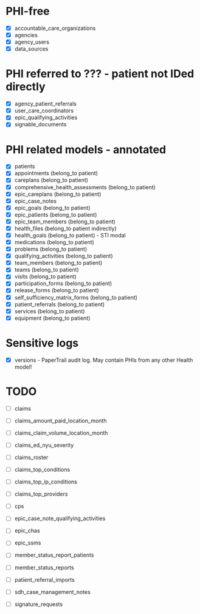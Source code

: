 # PHI-free
- [x] accountable_care_organizations
- [x] agencies
- [x] agency_users
- [x] data_sources

# PHI referred to ??? - patient not IDed directly
- [x] agency_patient_referrals
- [x] user_care_coordinators
- [x] epic_qualifying_activities
- [x] signable_documents

# PHI related models - annotated
- [x] patients
- [x] appointments (belong_to patient)
- [x] careplans (belong_to patient)
- [x] comprehensive_health_assessments (belong_to patient)
- [x] epic_careplans (belong_to patient)
- [x] epic_case_notes
- [x] epic_goals (belong_to patient)
- [x] epic_patients (belong_to patient)
- [x] epic_team_members (belong_to patient)
- [x] health_files (belong_to patient indirectly)
- [x] health_goals (belong_to patient) - STI modal
- [x] medications (belong_to patient)
- [x] problems (belong_to patient)
- [x] qualifying_activities (belong_to patient)
- [x] team_members (belong_to patient)
- [x] teams (belong_to patient)
- [x] visits (belong_to patient)
- [x] participation_forms (belong_to patient)
- [x] release_forms (belong_to patient)
- [x] self_sufficiency_matrix_forms (belong_to patient)
- [x] patient_referrals (belong_to patient)
- [x] services (belong_to patient)
- [x] equipment (belong_to patient)

# Sensitive logs
- [x] versions - PaperTrail audit log. May contain PHIs from any other Health model!

# TODO
- [ ] claims
- [ ] claims_amount_paid_location_month
- [ ] claims_claim_volume_location_month
- [ ] claims_ed_nyu_severity
- [ ] claims_roster
- [ ] claims_top_conditions
- [ ] claims_top_ip_conditions
- [ ] claims_top_providers
- [ ] cps
- [ ] epic_case_note_qualifying_activities
- [ ] epic_chas
- [ ] epic_ssms
- [ ] member_status_report_patients
- [ ] member_status_reports
- [ ] patient_referral_imports
- [ ] sdh_case_management_notes

- [ ] signature_requests
